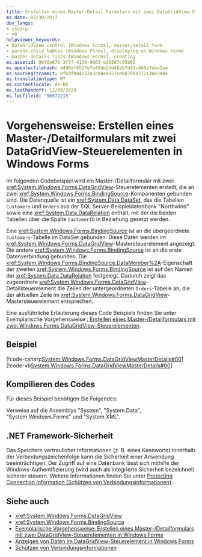 ```yaml
---
title: Erstellen eines Master-Detail Formulars mit zwei DataGridView-Steuerelementen
ms.date: 03/30/2017
dev_langs:
- csharp
- vb
helpviewer_keywords:
- DataGridView control [Windows Forms], master/detail form
- parent-child tables [Windows Forms], displaying on Windows Forms
- master-details lists [Windows Forms], creating
ms.assetid: 99f6e876-3f7f-4139-9063-e36587c95b02
ms.openlocfilehash: d490af6517e7e45bb2dd48ab7d41c468a7eba2aa
ms.sourcegitcommit: 9f6df084c53a3da0ea657ed0d708a72213683084
ms.translationtype: MT
ms.contentlocale: de-DE
ms.lasthandoff: 12/09/2020
ms.locfileid: "96972215"
---
```

# <a name="how-to-create-a-masterdetail-form-using-two-windows-forms-datagridview-controls"></a>Vorgehensweise: Erstellen eines Master-/Detailformulars mit zwei DataGridView-Steuerelementen in Windows Forms

Im folgenden Codebeispiel wird ein Master-/Detailformular mit zwei <xref:System.Windows.Forms.DataGridView>-Steuerelementen erstellt, die an zwei <xref:System.Windows.Forms.BindingSource>-Komponenten gebunden sind. Die Datenquelle ist ein <xref:System.Data.DataSet>, das die Tabellen `Customers` und `Orders` aus der SQL Server-Beispieldatenbank "Northwind" sowie eine <xref:System.Data.DataRelation> enthält, mit der die beiden Tabellen über die Spalte `CustomerID` in Beziehung gesetzt werden.  
  
 Eine <xref:System.Windows.Forms.BindingSource> ist an die übergeordnete `Customers`-Tabelle im DataSet gebunden. Diese Daten werden im <xref:System.Windows.Forms.DataGridView>-Mastersteuerelement angezeigt. Die andere <xref:System.Windows.Forms.BindingSource>  ist an die erste Datenverbindung gebunden. Die <xref:System.Windows.Forms.BindingSource.DataMember%2A>-Eigenschaft der zweiten <xref:System.Windows.Forms.BindingSource> ist auf den Namen der <xref:System.Data.DataRelation> festgelegt. Dadurch zeigt das zugeordnete <xref:System.Windows.Forms.DataGridView>-Detailsteuerelement die Zeilen der untergeordneten `Orders`-Tabelle an, die der aktuellen Zeile im <xref:System.Windows.Forms.DataGridView>-Mastersteuerelement entsprechen.  
  
 Eine ausführliche Erläuterung dieses Code Beispiels finden Sie unter Exemplarische Vorgehensweise [: Erstellen eines Master-/Detailformulars mit zwei Windows Forms DataGridView-Steuerelementen](creating-a-master-detail-form-using-two-datagridviews.md).  
  
## <a name="example"></a>Beispiel  

 [!code-csharp[System.Windows.Forms.DataGridViewMasterDetails#00](~/samples/snippets/csharp/VS_Snippets_Winforms/System.Windows.Forms.DataGridViewMasterDetails/CS/masterdetails.cs#00)]
 [!code-vb[System.Windows.Forms.DataGridViewMasterDetails#00](~/samples/snippets/visualbasic/VS_Snippets_Winforms/System.Windows.Forms.DataGridViewMasterDetails/VB/masterdetails.vb#00)]  
  
## <a name="compiling-the-code"></a>Kompilieren des Codes  

 Für dieses Beispiel benötigen Sie Folgendes:  
  
 Verweise auf die Assemblys "System", "System.Data", "System.Windows.Forms" und "System.XML".  
  
## <a name="net-framework-security"></a>.NET Framework-Sicherheit  

 Das Speichern vertraulicher Informationen (z. B. eines Kennworts) innerhalb der Verbindungszeichenfolge kann die Sicherheit einer Anwendung beeinträchtigen. Der Zugriff auf eine Datenbank lässt sich mithilfe der Windows-Authentifizierung (wird auch als integrierte Sicherheit bezeichnet) sicherer steuern. Weitere Informationen finden Sie unter [Protecting Connection Information (Schützen von Verbindungsinformationen)](/dotnet/framework/data/adonet/protecting-connection-information).  
  
## <a name="see-also"></a>Siehe auch

- <xref:System.Windows.Forms.DataGridView>
- <xref:System.Windows.Forms.BindingSource>
- [Exemplarische Vorgehensweise: Erstellen eines Master-/Detailformulars mit zwei DataGridView-Steuerelementen in Windows Forms](creating-a-master-detail-form-using-two-datagridviews.md)
- [Anzeigen von Daten im DataGridView-Steuerelement in Windows Forms](displaying-data-in-the-windows-forms-datagridview-control.md)
- [Schützen von Verbindungsinformationen](/dotnet/framework/data/adonet/protecting-connection-information)
